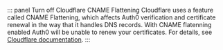 ::: panel Turn off Cloudflare CNAME Flattening
Cloudflare uses a feature called CNAME Flattening, which affects Auth0 verification and certificate renewal in the way that it handles DNS records. With CNAME flatenning enabled Auth0 will be unable to renew your certificates. For details, see [Cloudflare documentation](https://support.cloudflare.com/hc/en-us/articles/200169056-Understand-and-configure-CNAME-Flattening).
:::

